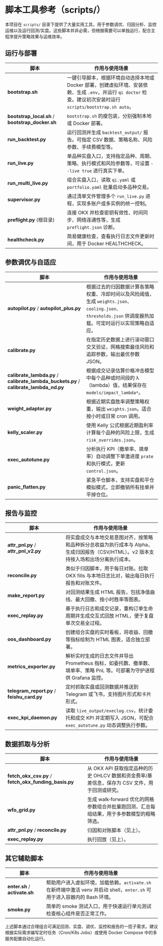 # 脚本工具参考（scripts/）

本项目在 `scripts/` 目录下提供了大量实用工具，用于参数调优、归因分析、监控运维以及运行回测/实盘。这些脚本并非必需，但根据需要可以单独运行，配合主程序提升策略效果与运维效率。

## 运行与部署

| 脚本 | 作用与使用场景 |
| --- | --- |
| **bootstrap.sh** | 一键引导脚本，根据环境自动选择本地或 Docker 部署，创建虚拟环境、安装依赖、生成 `.env`，并运行 `qi doctor` 检查。建议初次安装时运行 `scripts/bootstrap.sh auto`。 |
| **bootstrap_local.sh** / **bootstrap_docker.sh** | `bootstrap.sh` 的瘦包装，分别强制本地或 Docker 部署。 |
| **run_backtest.py** | 运行回测并生成 `backtest_output/` 报告。可指定 CSV 数据、策略名称、风险参数、手续费模型等。 |
| **run_live.py** | 单品种实盘入口，支持指定品种、周期、策略、执行模式和风险参数等，可设置 `--live true` 进行真实下单。 |
| **run_multi_live.py** | 组合实盘入口，读取 `qi.yaml` 或 `portfolio.yaml` 批量启动多品种交易。 |
| **supervisor.py** | 通过清单文件管理多个 `run_live.py` 进程，实现多账户或多实例的统一控制。 |
| **preflight.py** (根目录) | 连接 OKX 并检查密钥有效性、时间同步、网络连通性等，生成 `preflight.json` 诊断。 |
| **healthcheck.py** | 简易健康检查，查看执行日志文件更新时间，用于 Docker HEALTHCHECK。 |

## 参数调优与自适应

| 脚本 | 作用与使用场景 |
| --- | --- |
| **autopilot.py** / **autopilot_plus.py** | 根据过去的归因数据计算各策略权重、冷却时间以及风险阈值，生成 `weights.json`、`cooling.json`、`thresholds.json` 供调度器热加载。可定时运行以实现策略自适应。 |
| **calibrate.py** | 在指定历史数据上进行滚动窗口交叉验证，网格搜索最佳风险和追踪参数，输出最优参数 JSON。 |
| **calibrate_lambda.py** / **calibrate_lambda_buckets.py** / **calibrate_lambda_nd.py** | 根据成交记录估算价格冲击模型中每个品种或时间段的 λ（lambda）值，结果保存在 `models/impact_lambda*`。 |
| **weight_adaptor.py** | 根据近期实盘胜率调整策略权重，输出 `weights.json`。适合按小时或日常 cron 调用。 |
| **kelly_scaler.py** | 使用 Kelly 公式根据近期盈利率计算每个品种的风险上限，生成 `risk_overrides.json`。 |
| **exec_autotune.py** | 分析执行 KPI（撤单率、填单率）自动调整下单激进度 `prate` 和执行模式，更新 `control.json`。 |
| **panic_flatten.py** | 紧急平仓脚本，支持实盘和平仓模拟模式，立即撤销所有挂单并平掉仓位。 |

## 报告与监控

| 脚本 | 作用与使用场景 |
| --- | --- |
| **attr_pnl.py** / **attr_pnl_v2.py** | 将实盘成交与本地交易意图对齐，按策略和品种拆分总收益为执行成本与 Alpha，生成归因报告（CSV/HTML）。v2 版本支持按入场和出场分离执行成本。 |
| **reconcile.py** | 类似于归因脚本，用于每日对账。拉取 OKX fills 与本地日志比对，输出每日执行报告和对账文件。 |
| **make_report.py** | 对回测结果生成 HTML 报告，包括净值曲线、最大回撤、按小时胜率等图表。 |
| **exec_replay.py** | 基于执行日志和成交记录，重构订单生命周期并生成交互式回放 HTML，便于复盘单次交易全过程。 |
| **oos_dashboard.py** | 创建组合实盘的实时看板，将收益、回撤等指标绘制为 HTML 图表，适合独立部署。 |
| **metrics_exporter.py** | 解析实时生成的日志文件并导出 Prometheus 指标，如委托数、撤单数、填单率、策略 PnL 等。可部署为守护进程供 Grafana 监控。 |
| **telegram_report.py** / **feishu_card.py** | 定时抓取实盘或回测数据并推送到 Telegram 或飞书，支持图片形式和卡片形式。 |
| **exec_kpi_daemon.py** | 读取 `live_output/execlog.csv`，统计委托和成交 KPI 并定期写入 JSON，可配合 `exec_autotune.py` 动态调整执行参数。 |

## 数据抓取与分析

| 脚本 | 作用与使用场景 |
| --- | --- |
| **fetch_okx_csv.py** / **fetch_okx_funding_basis.py** | 从 OKX API 获取指定品种的历史 OHLCV 数据和资金费率/基差信息，保存为 CSV 文件，用于回测或研究。 |
| **wfo_grid.py** | 生成 walk‑forward 优化的网格参数组合并批量跑回测，汇总每组结果，用于多参数模型的粗略筛选。 |
| **attr_pnl.py** / **reconcile.py** | 归因和对账脚本（见上）。 |
| **exec_replay.py** | 执行回放（见上）。 |

## 其它辅助脚本

| 脚本 | 作用与使用场景 |
| --- | --- |
| **enter.sh** / **activate.sh** | 帮助用户进入虚拟环境，加载依赖。`activate.sh` 在新终端中激活 venv 并启动 shell，`enter.sh` 可用于进入容器内的 Bash 环境。 |
| **smoke.py** | 简单的 smoke 测试入口，用于快速运行单元测试检查核心组件是否正常工作。 |

上述脚本通过合理组合可满足回测、实盘、调优、监控和报告的一揽子需求。建议根据实际需求编写定时任务（Cron/K8s Jobs）或使用 Docker Compose 中的多服务配置自动化运行。